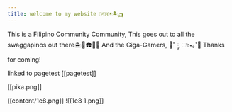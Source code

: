 ```yaml
---
title: welcome to my website 🇵🇭☀️🏝️🛺
---
```


This is a Filipino Community Community, 
This goes out to all the swaggapinos out there🏝️🥥🛖🌾💫 
And the Giga-Gamers, 🍠˚ ༘ ೀ⋆｡˚🍮
Thanks for coming!

linked to pagetest [[pagetest]]

[[pika.png]]


[[content/1e8.png]]
![[1e8 1.png]]